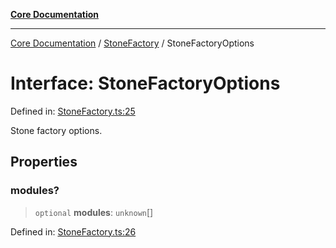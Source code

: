 [**Core Documentation**](../../README.md)

***

[Core Documentation](../../README.md) / [StoneFactory](../README.md) / StoneFactoryOptions

# Interface: StoneFactoryOptions

Defined in: [StoneFactory.ts:25](https://github.com/stonemjs/core/blob/3581a30de158e951ead319c3cc6abead0be9639f/src/StoneFactory.ts#L25)

Stone factory options.

## Properties

### modules?

> `optional` **modules**: `unknown`[]

Defined in: [StoneFactory.ts:26](https://github.com/stonemjs/core/blob/3581a30de158e951ead319c3cc6abead0be9639f/src/StoneFactory.ts#L26)

